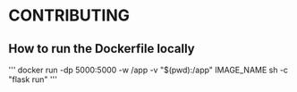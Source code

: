 # CONTRIBUTING

## How to run the Dockerfile locally 

'''
docker run -dp 5000:5000 -w /app -v "$(pwd):/app" IMAGE_NAME sh -c "flask run"
'''
